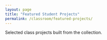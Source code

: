 ```yaml
---
layout: page
title: "Featured Student Projects"
permalink: /classroom/featured-projects/
---
```

Selected class projects built from the collection.
